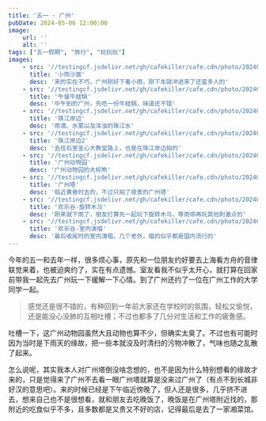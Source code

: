 ```yaml
---
title: '五一 · 广州'
pubDate: 2024-05-06 12:00:00
image:
    url: ''
    alt: ''
tags: ["五一假期", "旅行", "玩玩玩"]
images:
    - src: '//testingcf.jsdelivr.net/gh/cafekiller/cafe.cdn/photo/20240504/10002zip.jpg'
      title: '小雨沙面'
      desc: '来的实在不巧，广州刚好下着小雨，刚下车就冲进来了还蛮多人的'
    - src: '//testingcf.jsdelivr.net/gh/cafekiller/cafe.cdn/photo/20240504/10000zip.jpg'
      title: '午餐牛蛙锅'
      desc: '中午到的广州，先吃一份牛蛙锅，味道还不错'
    - src: '//testingcf.jsdelivr.net/gh/cafekiller/cafe.cdn/photo/20240504/10003zip.jpg'
      title: '珠江岸边'
      desc: '雨滴、水雾以及浑浊的珠江水'
    - src: '//testingcf.jsdelivr.net/gh/cafekiller/cafe.cdn/photo/20240504/10004zip.jpg'
      title: '珠江岸边2'
      desc: '去往石室圣心大教堂路上，也是在珠江岸边拍的'
    - src: '//testingcf.jsdelivr.net/gh/cafekiller/cafe.cdn/photo/20240504/10006zip.jpg'
      title: '广州动物园'
      desc: '广州动物园的大棕熊'
    - src: '//testingcf.jsdelivr.net/gh/cafekiller/cafe.cdn/photo/20240504/10007zip.jpg'
      title: '广州塔'
      desc: '临近黄昏时去的，不过只拍了夜景的广州塔' 
    - src: '//testingcf.jsdelivr.net/gh/cafekiller/cafe.cdn/photo/20240504/10008zip.jpg'
      title: '欢乐谷-旋转木马'
      desc: '刚来就下雨了，朋友打算先一起玩下旋转木马，等雨停再玩其他刺激点的'     
    - src: '//testingcf.jsdelivr.net/gh/cafekiller/cafe.cdn/photo/20240504/10009zip.jpg'
      title: '欢乐谷-室内演唱'
      desc: '最后收尾时的室内演唱，几个老外，唱的似乎都是国内流行的'
---
```


今年的五一和去年一样，很多烦心事，原先和一位朋友约好要去上海看方舟的音律联觉来着，也被迫爽约了，实在有点遗憾。室友看我不似乎太开心，就打算在回家前带我一起先去广州玩一下缓解一下心情。到了广州还约了一位在广州工作的大学同学一起。

> 感觉还是很不错的，有种回到一年前大家还在学校时的氛围，轻松又愉悦，还是能没心没肺的互相吐槽；不过也都多了几分对生活和工作的疲惫感。

吐槽一下，这广州动物园虽然大且动物也算不少，但确实太臭了。不过也有可能时因为当时是下雨天的缘故，把一些本就没及时清扫的污物冲散了，气味也随之乱散了起来。

怎么说呢，其实我本人对广州塔倒没啥念想的，也不是因为什么特别想看的缘故才来的，只是觉得来了广州不去看一眼广州塔就算是没来过广州了（有点不到长城非好汉的意思吧）。来的时候已经是下午临近傍晚了，但人还是很多，几乎挤不进去，想来自己也不是很想看，就和朋友去吃晚饭了，晚饭是在广州塔附近找的，那附近的吃食似乎不多，且多数都是又贵又不好的店，记得最后是去了一家湘菜馆。